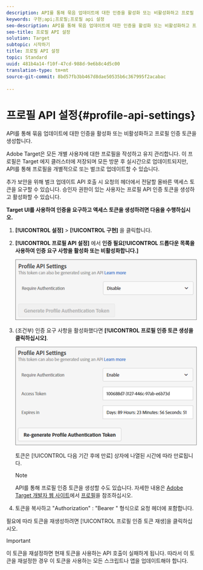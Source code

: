 ```yaml
---
description: API를 통해 묶음 업데이트에 대한 인증을 활성화 또는 비활성화하고 프로필 인증 토큰을 생성합니다.
keywords: 구현;api;프로필;프로필 api 설정
seo-description: API를 통해 묶음 업데이트에 대한 인증을 활성화 또는 비활성화하고 프로필 인증 토큰을 생성합니다.
seo-title: 프로필 API 설정
solution: Target
subtopic: 시작하기
title: 프로필 API 설정
topic: Standard
uuid: 481b4a14-f10f-47cd-988d-9e6b8c4d5c00
translation-type: tm+mt
source-git-commit: 8bd57fb3bb467d8dae50535b6c367995f2acabac

---
```



# 프로필 API 설정{#profile-api-settings}

API를 통해 묶음 업데이트에 대한 인증을 활성화 또는 비활성화하고 프로필 인증 토큰을 생성합니다.

Adobe Target은 모든 개별 사용자에 대한 프로필을 작성하고 유지 관리합니다. 이 프로필은 Target 에지 클러스터에 저장되며 모든 방문 후 실시간으로 업데이트되지만, API를 통해 프로필을 개별적으로 또는 벌크로 업데이트할 수 있습니다.

추가 보안을 위해 벌크 업데이트 API 호출 시 요청의 헤더에서 전달할 올바른 액세스 토큰을 요구할 수 있습니다. 승인자 권한이 있는 사용자는 프로필 API 인증 토큰을 생성하고 활성화할 수 있습니다.

**Target UI를 사용하여 인증을 요구하고 액세스 토큰을 생성하려면 다음을 수행하십시오.**

1. **[!UICONTROL 설정]** &gt; **[!UICONTROL 구현]** 을 클릭합니다.
1. **[!UICONTROL 프로필 API 설정]** 에서 **인증 필요[!UICONTROL 드롭다운 목록을 사용하여 인증 요구 사항을 활성화 또는 비활성화합니다.]**

   ![](assets/profile_api_settings.png)

1. (조건부) 인증 요구 사항을 활성화했다면 **[!UICONTROL 프로필 인증 토큰 생성을 클릭하십시오]**.

   ![](assets/profile_api_settings_2.png)

   토큰은 [!UICONTROL 다음 기간 후에 만료] 상자에 나열된 시간에 따라 만료됩니다.

   >[!NOTE]
   >
   >API를 통해 프로필 인증 토큰을 생성할 수도 있습니다. 자세한 내용은 [Adobe Target 개발자 웹 사이트](https://developers.adobetarget.com/)에서 [프로필](https://developers.adobetarget.com/api/#profiles)을 참조하십시오.

1. 토큰을 복사하고 &quot;Authorization&quot; : &quot;Bearer &quot; 형식으로 요청 헤더에 포함합니다.

필요에 따라 토큰을 재생성하려면 [!UICONTROL 프로필 인증 토큰 재생]을 클릭하십시오.

>[!IMPORTANT]
>
>이 토큰을 재설정하면 현재 토큰을 사용하는 API 호출이 실패하게 됩니다. 따라서 이 토큰을 재설정한 경우 이 토큰을 사용하는 모든 스크립트나 앱을 업데이트해야 합니다.

